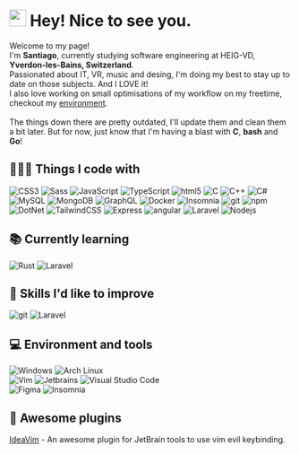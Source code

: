 # <img src="https://emojis.slackmojis.com/emojis/images/1531849430/4246/blob-sunglasses.gif?style=for-the-badge&1531849430" width="30"/> Hey! Nice to see you.

Welcome to my page!<br>
I'm <b>Santiago</b>, currently studying software engineering at HEIG-VD, <img src="https://cdn-icons-png.flaticon.com/512/197/197540.png" width="13"/> <b>Yverdon-les-Bains, Switzerland</b>.<br>
Passionated about IT, VR, music and desing, I'm doing my best to stay up to date on those subjects. And I LOVE it!<br> 
I also love working on small optimisations of my workflow on my freetime, checkout my [environment](https://github.com/santettebtw/env).<br><br>
The things down there are pretty outdated, I'll update them and clean them a bit later. But for now, just know that I'm having a blast with **C**, **bash** and **Go**! 

## 👨🏻‍💻 Things I code with 
<p>
    <img alt="CSS3" src="https://img.shields.io/badge/-CSS3-1572B6?style=for-the-badge&logo=css3&logoColor=white" />
    <img alt="Sass" src="https://img.shields.io/badge/-Sass-CC6699?style=for-the-badge&logo=sass&logoColor=white" />
    <img alt="JavaScript" src="https://img.shields.io/badge/-JavaScript-F7DF1E?style=for-the-badge&logo=javascript&logoColor=black" />
    <img alt="TypeScript" src="https://img.shields.io/badge/-TypeScript-007ACC?style=for-the-badge&logo=typescript&logoColor=white" />
    <img alt="html5" src="https://img.shields.io/badge/-HTML5-E34F26?style=for-the-badge&logo=html5&logoColor=white" />
    <img alt="C" src="https://img.shields.io/badge/-C-A8B9CC?style=for-the-badge&logo=C&logoColor=black" />
    <img alt="C++" src="https://img.shields.io/badge/-C++-00599C?style=for-the-badge&logo=cplusplus&logoColor=white" />
    <img alt="C#" src="https://img.shields.io/badge/-C%23-239120?style=for-the-badge&logo=csharp&logoColor=white" />
    <img alt="MySQL" src="https://img.shields.io/badge/-MySQL-4479A1?style=for-the-badge&logo=mysql&logoColor=white" />
    <img alt="MongoDB" src="https://img.shields.io/badge/-MongoDB-13aa52?style=for-the-badge&logo=mongodb&logoColor=white" />
    <img alt="GraphQL" src="https://img.shields.io/badge/-GraphQL-E10098?style=for-the-badge&logo=graphql&logoColor=white" />
    <img alt="Docker" src="https://img.shields.io/badge/-Docker-46a2f1?style=for-the-badge&logo=docker&logoColor=white" />
    <img alt="Insomnia" src="https://img.shields.io/badge/-Insomnia-5849BE?style=for-the-badge&logo=insomnia&logoColor=white" />
    <img alt="git" src="https://img.shields.io/badge/-Git-F05032?style=for-the-badge&logo=git&logoColor=white" />
    <img alt="npm" src="https://img.shields.io/badge/-NPM-CB3837?style=for-the-badge&logo=npm&logoColor=white" />
    <img alt="DotNet" src="https://img.shields.io/badge/-.Net-512bd4?style=for-the-badge&logo=dotnet&logoColor=white" />
    <img alt="TailwindCSS" src="https://img.shields.io/badge/-Tailwind Css-06B6D4?style=for-the-badge&logo=tailwindcss&logoColor=white" />
    <img alt="Express" src="https://img.shields.io/badge/-Express-000000?style=for-the-badge&logo=express&logoColor=white" />
    <img alt="angular" src="https://img.shields.io/badge/-Angular-DD0031?style=for-the-badge&logo=angular&logoColor=white" />
    <img alt="Laravel" src="https://img.shields.io/badge/-Laravel-FF2D20?style=for-the-badge&logo=laravel&logoColor=white" />
    <img alt="Nodejs" src="https://img.shields.io/badge/-Nodejs-43853d?style=for-the-badge&logo=Node.js&logoColor=white" />
</p>

## 📚 Currently learning
<p>
    <img alt="Rust" src="https://img.shields.io/badge/-Rust-000000?style=for-the-badge&logo=rust&logoColor=white" />
    <img alt="Laravel" src="https://img.shields.io/badge/-Laravel-FF2D20?style=for-the-badge&logo=laravel&logoColor=white" />
</p>

## 👀 Skills I'd like to improve
<p>
    <img alt="git" src="https://img.shields.io/badge/-Git-F05032?style=for-the-badge&logo=git&logoColor=white" />
    <img alt="Laravel" src="https://img.shields.io/badge/-Laravel-FF2D20?style=for-the-badge&logo=laravel&logoColor=white" />
</p>

## 💻 Environment and tools
<p>
    <img alt="Windows" src="https://img.shields.io/badge/-Windows-0078D6?style=for-the-badge&logo=windows&logoColor=white" />
    <img alt="Arch Linux" src="https://img.shields.io/badge/-Arch Linux-1793D1?style=for-the-badge&logo=archlinux&logoColor=white" />
    </br>
    <img alt="Vim" src="https://img.shields.io/badge/-Vim-019733?style=for-the-badge&logo=vim&logoColor=white" />
    <img alt="Jetbrains" src="https://img.shields.io/badge/-Jetbrains-000000?style=for-the-badge&logo=jetbrains&logoColor=white" />
    <img alt="Visual Studio Code" src="https://img.shields.io/badge/-Visual Studio Code-007ACC?style=for-the-badge&logo=visualstudiocode&logoColor=white" />
    </br>
    <img alt="Figma" src="https://img.shields.io/badge/-Figma-F24E1E?style=for-the-badge&logo=figma&logoColor=white" />
    <img alt="Insomnia" src="https://img.shields.io/badge/-Insomnia-5849BE?style=for-the-badge&logo=insomnia&logoColor=white" />
</p>

## 🌟 Awesome plugins
[IdeaVim](https://github.com/JetBrains/ideavim) - An awesome plugin for JetBrain tools to use vim evil keybinding.
